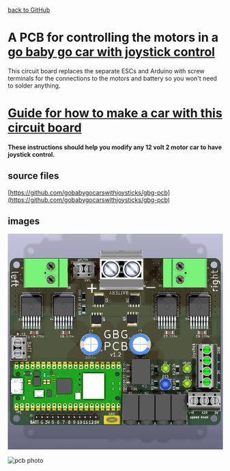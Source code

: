 [back to GitHub](https://github.com/gobabygocarswithjoysticks/gbg-pcb)

# A PCB for controlling the motors in a [go baby go car with joystick control](https://gobabygocarswithjoysticks.github.io/index/)
This circuit board replaces the separate ESCs and Arduino with screw terminals for the connections to the motors and battery so you won't need to solder anything.

# [Guide for how to make a car with this circuit board](https://gobabygocarswithjoysticks.github.io/gbg-pcb/instructions/instructions)
#### These instructions should help you modify any 12 volt 2 motor car to have joystick control.

## source files
[https://github.com/gobabygocarswithjoysticks/gbg-pcb](https://github.com/gobabygocarswithjoysticks/gbg-pcb)

## images

![pcb top view 3d render](https://github.com/gobabygocarswithjoysticks/gbg-pcb/raw/main/renders/top.jpg)

![pcb photo](https://github.com/gobabygocarswithjoysticks/gbg-pcb/raw/main/photos/image0.jpg)
